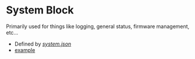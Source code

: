 # System Block

Primarily used for things like logging, general status, firmware management, etc...

* Defined by [<em>system.json</em>](../../schema/state_system.json)
* [example](../../tests/state.tests/example.json)
